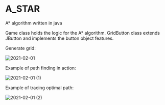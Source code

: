 # A_STAR
A* algorithm written in java

Game class holds the logic for the A* algorithm.
GridButton class extends JButton and implements the button object features.

Generate grid:

![2021-02-01](https://user-images.githubusercontent.com/48526076/106544942-6712db00-64d6-11eb-85d6-9a3b72806905.png)

Example of path finding in action:

![2021-02-01 (1)](https://user-images.githubusercontent.com/48526076/106544956-6bd78f00-64d6-11eb-92cd-c494df678e15.png)

Example of tracing optimal path:

![2021-02-01 (2)](https://user-images.githubusercontent.com/48526076/106544953-6a0dcb80-64d6-11eb-9be3-9e635cb09aa9.png)
